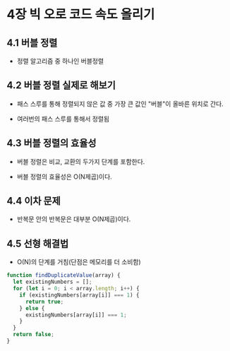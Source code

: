 # 4장 빅 오로 코드 속도 올리기

## 4.1 버블 정렬

- 정렬 알고리즘 중 하나인 버블정렬

## 4.2 버블 정렬 실제로 해보기

- 패스 스루를 통해 정렬되지 않은 값 중 가장 큰 값인 "버블"이 올바른 위치로 간다.

- 여러번의 패스 스루를 통해서 정렬됨

## 4.3 버블 정렬의 효율성

- 버블 정렬은 비교, 교환의 두가지 단계를 포함한다.

- 버블 정렬의 효율성은 O(N제곱)이다.

## 4.4 이차 문제

- 반복문 안의 반복문은 대부분 O(N제곱)이다.

## 4.5 선형 해결법

- O(N)의 단계를 거침(단점은 메모리를 더 소비함)

```js
function findDuplicateValue(array) {
  let existingNumbers = [];
  for (let i = 0; i < array.length; i++) {
    if (existingNumbers[array[i]] === 1) {
      return true;
    } else {
      existingNumbers[array[i]] === 1;
    }
  }
  return false;
}
```

